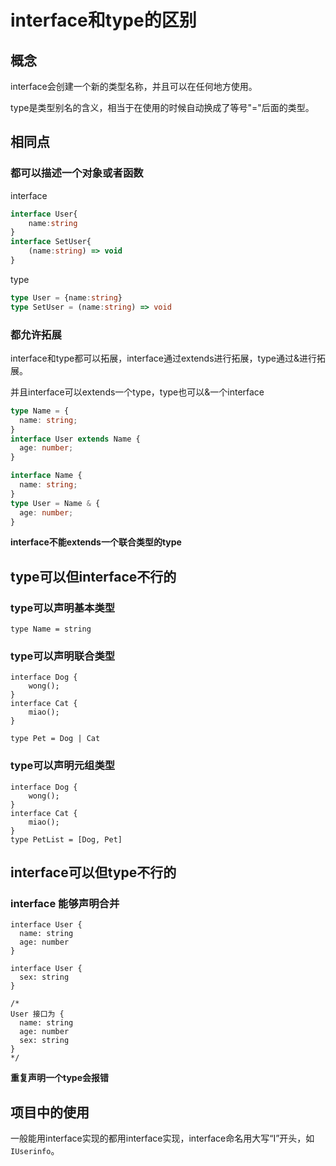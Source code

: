 # interface和type的区别

## 概念

interface会创建一个新的类型名称，并且可以在任何地方使用。

type是类型别名的含义，相当于在使用的时候自动换成了等号"="后面的类型。

## 相同点

### 都可以描述一个对象或者函数

interface

```typescript
interface User{
    name:string
}
interface SetUser{
    (name:string) => void
}
```

type

```typescript
type User = {name:string}
type SetUser = (name:string) => void
```

### 都允许拓展

interface和type都可以拓展，interface通过extends进行拓展，type通过&进行拓展。

并且interface可以extends一个type，type也可以&一个interface

```typescript
type Name = { 
  name: string; 
}
interface User extends Name { 
  age: number; 
}
```

```typescript
interface Name { 
  name: string; 
}
type User = Name & { 
  age: number; 
}
```

**interface不能extends一个联合类型的type**



## type可以但interface不行的

### type可以声明基本类型

```
type Name = string
```

### type可以声明联合类型

```
interface Dog {
    wong();
}
interface Cat {
    miao();
}

type Pet = Dog | Cat
```

### type可以声明元组类型

```
interface Dog {
    wong();
}
interface Cat {
    miao();
}
type PetList = [Dog, Pet]
```



## interface可以但type不行的

### interface 能够声明合并

```
interface User {
  name: string
  age: number
}

interface User {
  sex: string
}

/*
User 接口为 {
  name: string
  age: number
  sex: string 
}
*/
```

**重复声明一个type会报错**

## 项目中的使用

一般能用interface实现的都用interface实现，interface命名用大写“I”开头，如`IUserinfo`。

